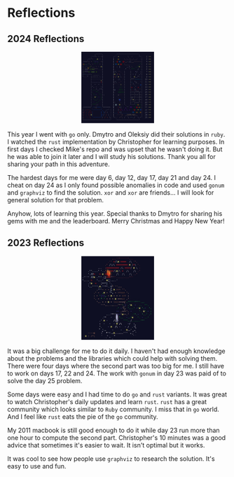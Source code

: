 # Reflections

## 2024 Reflections

<p align="center" width="100%">
    <img width="33%" src="./2024/banner.png?raw=true" alt="aoc 2024 banner">
</p>

This year I went with `go` only. Dmytro and Oleksiy did their solutions in `ruby`. I watched the `rust` implementation by Christopher for learning purposes. In first days I checked Mike's repo and was upset that he wasn't doing it. But he was able to join it later and I will study his solutions.
Thank you all for sharing your path in this adventure.

The hardest days for me were day 6, day 12, day 17, day 21 and day 24. I cheat on day 24 as I only found possible anomalies in code and used `gonum` and `graphviz` to find the solution. `xor` and `xor` are friends... I will look for general solution for that problem.

Anyhow, lots of learning this year. Special thanks to Dmytro for sharing his gems with me and the leaderboard. Merry Christmas and Happy New Year!

## 2023 Reflections

<p align="center" width="100%">
    <img width="33%" src="./2023/banner.jpg?raw=true" alt="aoc 2023 banner">
</p>

It was a big challenge for me to do it daily. I haven't had enough knowledge about the problems and the libraries
which could help with solving them. There were four days where the second part was too big for me. I still have to work on days 17, 22 and 24. The work with `gonum` in day 23 was paid of to solve the day 25 problem.

Some days were easy and I had time to do `go` and `rust` variants. It was great to watch Christopher's daily updates and learn `rust`.
`rust` has a great community which looks similar to `Ruby` community. I miss that in `go` world. And I feel like `rust` eats the pie of the `go` community.

My 2011 macbook is still good enough to do it while day 23 run more than one hour to compute the second part. Christopher's 10 minutes was a good advice that sometimes it's easier to wait. It isn't optimal but it works.

It was cool to see how people use `graphviz` to research the solution. It's easy to use and fun.
